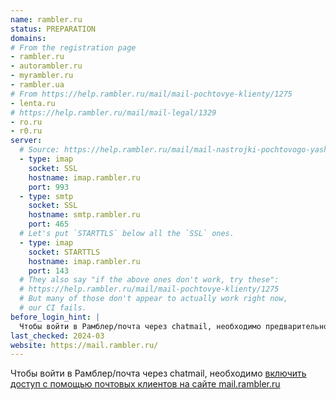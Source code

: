 ```yaml
---
name: rambler.ru
status: PREPARATION
domains:
# From the registration page
- rambler.ru
- autorambler.ru
- myrambler.ru
- rambler.ua
# From https://help.rambler.ru/mail/mail-pochtovye-klienty/1275
- lenta.ru
# https://help.rambler.ru/mail/mail-legal/1329
- ro.ru
- r0.ru
server:
  # Source: https://help.rambler.ru/mail/mail-nastrojki-pochtovogo-yashika/2129/
  - type: imap
    socket: SSL
    hostname: imap.rambler.ru
    port: 993
  - type: smtp
    socket: SSL
    hostname: smtp.rambler.ru
    port: 465
  # Let's put `STARTTLS` below all the `SSL` ones.
  - type: imap
    socket: STARTTLS
    hostname: imap.rambler.ru
    port: 143
  # They also say "if the above ones don't work, try these":
  # https://help.rambler.ru/mail/mail-pochtovye-klienty/1275
  # But many of those don't appear to actually work right now,
  # our CI fails.
before_login_hint: |
  Чтобы войти в Рамблер/почта через chatmail, необходимо предварительно включить доступ с помощью почтовых клиентов на сайте mail.rambler.ru
last_checked: 2024-03
website: https://mail.rambler.ru/
---
```


Чтобы войти в Рамблер/почта через chatmail, необходимо [включить доступ с помощью почтовых клиентов на сайте mail.rambler.ru](https://help.rambler.ru/mail/mail-nastrojki-pochtovogo-yashika/2129/)
